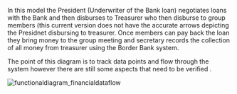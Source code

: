 In this model the President (Underwriter of the Bank loan) negotiates loans with the Bank and then disburses to Treasurer who then disburse to group members (this current version does not have the accurate arrows depicting the Presidnet disbursing to treasurer. Once members can pay back the loan they bring money to the group meeting and secretary records the collection of all money from treasurer using the Border Bank system. 

The point of this diagram is to track data points and flow through the system however there are still some aspects that need to be verified .



![functionaldiagram_financialdataflow](https://cloud.githubusercontent.com/assets/8837791/18261807/9b02b6a2-73c1-11e6-9333-7deb2cddcd38.jpeg)
